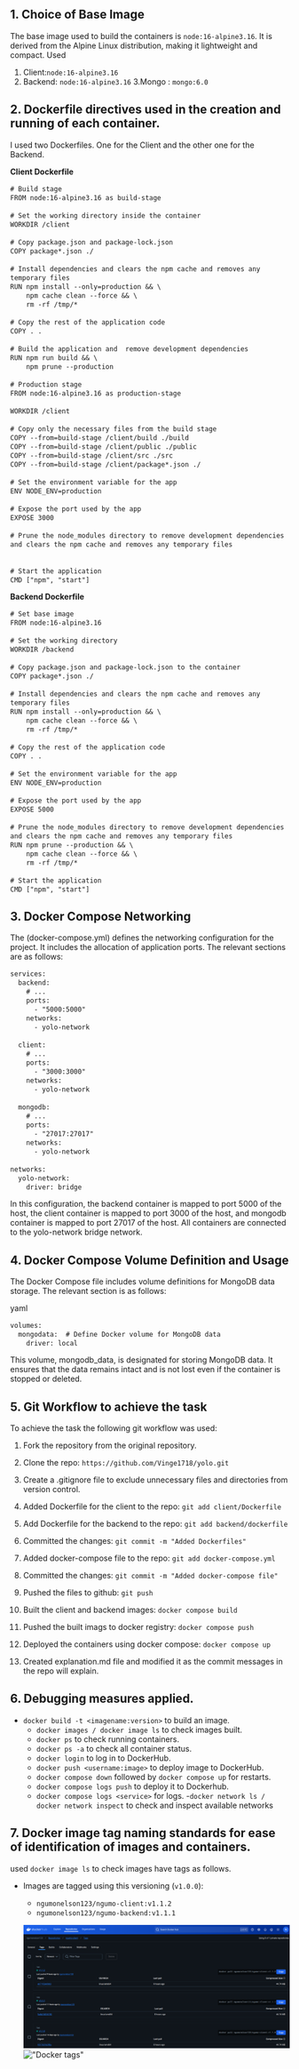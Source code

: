 ## 1. Choice of Base Image
 The base image used to build the containers is `node:16-alpine3.16`. It is derived from the Alpine Linux distribution, making it lightweight and compact. 
 Used 
 1. Client:`node:16-alpine3.16`
 2. Backend: `node:16-alpine3.16`
 3.Mongo : `mongo:6.0 `
       

## 2. Dockerfile directives used in the creation and running of each container.
 I used two Dockerfiles. One for the Client and the other one for the Backend.

**Client Dockerfile**

```
# Build stage
FROM node:16-alpine3.16 as build-stage

# Set the working directory inside the container
WORKDIR /client

# Copy package.json and package-lock.json
COPY package*.json ./

# Install dependencies and clears the npm cache and removes any temporary files
RUN npm install --only=production && \
    npm cache clean --force && \
    rm -rf /tmp/*

# Copy the rest of the application code
COPY . .

# Build the application and  remove development dependencies
RUN npm run build && \
    npm prune --production

# Production stage
FROM node:16-alpine3.16 as production-stage

WORKDIR /client

# Copy only the necessary files from the build stage
COPY --from=build-stage /client/build ./build
COPY --from=build-stage /client/public ./public
COPY --from=build-stage /client/src ./src
COPY --from=build-stage /client/package*.json ./

# Set the environment variable for the app
ENV NODE_ENV=production

# Expose the port used by the app
EXPOSE 3000

# Prune the node_modules directory to remove development dependencies and clears the npm cache and removes any temporary files


# Start the application
CMD ["npm", "start"]

```
**Backend Dockerfile**

```
# Set base image
FROM node:16-alpine3.16

# Set the working directory
WORKDIR /backend

# Copy package.json and package-lock.json to the container
COPY package*.json ./

# Install dependencies and clears the npm cache and removes any temporary files
RUN npm install --only=production && \
    npm cache clean --force && \
    rm -rf /tmp/*

# Copy the rest of the application code
COPY . .

# Set the environment variable for the app
ENV NODE_ENV=production

# Expose the port used by the app
EXPOSE 5000

# Prune the node_modules directory to remove development dependencies and clears the npm cache and removes any temporary files
RUN npm prune --production && \
    npm cache clean --force && \
    rm -rf /tmp/*

# Start the application
CMD ["npm", "start"]

```

## 3. Docker Compose Networking
The (docker-compose.yml) defines the networking configuration for the project. It includes the allocation of application ports. The relevant sections are as follows:


```
services:
  backend:
    # ...
    ports:
      - "5000:5000"
    networks:
      - yolo-network

  client:
    # ...
    ports:
      - "3000:3000"
    networks:
      - yolo-network
  
  mongodb:
    # ...
    ports:
      - "27017:27017"
    networks:
      - yolo-network

networks:
  yolo-network:
    driver: bridge
```
In this configuration, the backend container is mapped to port 5000 of the host, the client container is mapped to port 3000 of the host, and mongodb container is mapped to port 27017 of the host. All containers are connected to the yolo-network bridge network.


## 4.  Docker Compose Volume Definition and Usage
The Docker Compose file includes volume definitions for MongoDB data storage. The relevant section is as follows:

yaml

```
volumes:
  mongodata:  # Define Docker volume for MongoDB data
    driver: local

```
This volume, mongodb_data, is designated for storing MongoDB data. It ensures that the data remains intact and is not lost even if the container is stopped or deleted.

## 5. Git Workflow to achieve the task

To achieve the task the following git workflow was used:

1. Fork the repository from the original repository.
2. Clone the repo: `https://github.com/Vinge1718/yolo.git`
3. Create a .gitignore file to exclude unnecessary     files and directories from version control.
4. Added Dockerfile for the client to the repo:
`git add client/Dockerfile`
5. Add Dockerfile for the backend to the repo:
`git add backend/dockerfile`
6. Committed the changes:
`git commit -m "Added Dockerfiles"`
7. Added docker-compose file to the repo:
`git add docker-compose.yml`
8. Committed the changes:
`git commit -m "Added docker-compose file"`
9. Pushed the files to github:
`git push `
10. Built the client and backend images:
`docker compose build`
11. Pushed the built imags to docker registry:
`docker compose push`
12. Deployed the containers using docker compose:
`docker compose up`

13. Created explanation.md file and modified it as the commit messages in the repo will explain.

## 6. Debugging measures applied.
- `docker build -t <imagename:version>` to build an image.
  - `docker images / docker image ls` to check images built.
  - `docker ps` to check running containers.
   - `docker ps -a` to check all container status.
  - `docker login` to log in to DockerHub.
  - `docker push <username:image>` to deploy image to DockerHub.
  - `docker compose down` followed by `docker compose up` for restarts.
  - `docker compose logs push` to deploy it to Dockerhub.
  - `docker compose logs <service>` for logs.
  -`docker network ls / docker network inspect` to check and inspect available networks

## 7.  Docker image tag naming standards for ease of identification of images and containers. 
used `docker image ls` to check images have tags as follows.
- Images are tagged using this versioning (`v1.0.0`):
  - `ngumonelson123/ngumo-client:v1.1.2`
  - `ngumonelson123/ngumo-backend:v1.1.1`

  !["Docker tags"](dockerhub-client-image-tag.png)
  !["Docker tags"](dockerhub-backend-image-tag.png)





